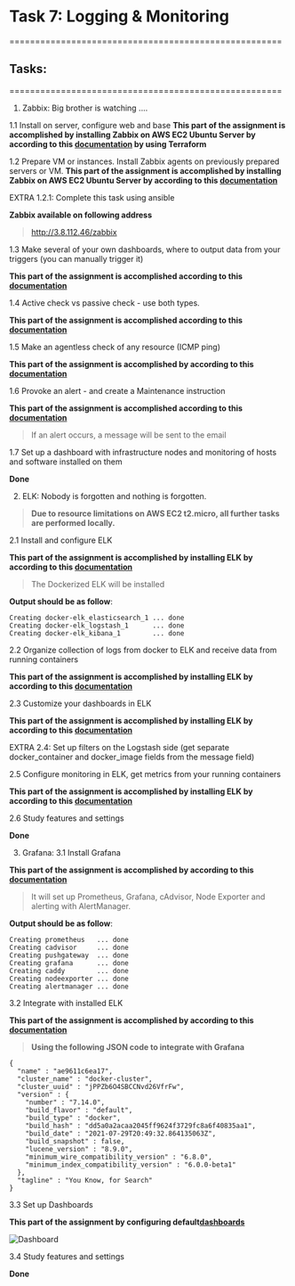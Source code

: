 # Task 7: Logging & Monitoring
=====================================================

## Tasks:
=====================================================

1. Zabbix:
Big brother is watching  ....

1.1 Install on server, configure web and base
**This part of the assignment is accomplished by installing Zabbix on AWS EC2 Ubuntu Server by according to this [documentation](https://github.com/groorj/aws-zabbix) by using Terraform** 

1.2 Prepare VM or instances. Install Zabbix agents on previously prepared servers or VM.
**This part of the assignment is accomplished by installing Zabbix on AWS EC2 Ubuntu Server by according to this [documentation](https://github.com/groorj/aws-zabbix)** 

EXTRA 1.2.1: Complete this task using ansible

**Zabbix available on following address**
>http://3.8.112.46/zabbix

1.3 Make several of your own dashboards, where to output data from your triggers (you can manually trigger it)

**This part of the assignment is accomplished according to this [documentation](https://www.zabbix.com/documentation/current/manual/web_interface/frontend_sections/monitoring/dashboard)** 


1.4 Active check vs passive check - use both types.

**This part of the assignment is accomplished according to this [documentation](https://blog.zabbix.com/zabbix-agent-active-vs-passive/9207/)** 

1.5 Make an agentless check of any resource (ICMP ping)

**This part of the assignment is accomplished by according to this [documentation](http://woshub.com/zabbix-simple-icmp-ping-checks/)** 


1.6 Provoke an alert - and create a Maintenance instruction

**This part of the assignment is accomplished according to this [documentation](https://bestmonitoringtools.com/zabbix-alerts-setup-zabbix-email-notifications-escalations/)** 

>If an alert occurs, a message will be sent to the email

1.7 Set up a dashboard with infrastructure nodes and monitoring of hosts and software installed on them

**Done**

2. ELK:
Nobody is forgotten and nothing is forgotten.

>**Due to resource limitations on AWS EC2 t2.micro, all further tasks are performed locally.**

2.1 Install and configure ELK

**This part of the assignment is accomplished by installing ELK by according to this [documentation](https://github.com/deviantony/docker-elk)** 

>The Dockerized ELK will be installed

**Output should be as follow**:
```
Creating docker-elk_elasticsearch_1 ... done
Creating docker-elk_logstash_1      ... done
Creating docker-elk_kibana_1        ... done
```

2.2 Organize collection of logs from docker to ELK and receive data from running containers

**This part of the assignment is accomplished by installing ELK by according to this [documentation](https://logz.io/blog/docker-logging/)** 

2.3 Customize your dashboards in ELK

**This part of the assignment is accomplished by installing ELK by according to this [documentation](https://logz.io/blog/docker-logging/)** 

EXTRA 2.4: Set up filters on the Logstash side (get separate docker_container and docker_image fields from the message field)

2.5 Configure monitoring in ELK, get metrics from your running containers

**This part of the assignment is accomplished by installing ELK by according to this [documentation](https://logz.io/blog/docker-logging/)** 

2.6 Study features and settings

**Done**

3. Grafana:
3.1 Install Grafana

**This part of the assignment is accomplished by according to this [documentation](https://github.com/stefanprodan/dockprom)**

>It will set up Prometheus, Grafana, cAdvisor, Node Exporter and alerting with AlertManager.

**Output should be as follow**:
```
Creating prometheus   ... done
Creating cadvisor     ... done
Creating pushgateway  ... done
Creating grafana      ... done
Creating caddy        ... done
Creating nodeexporter ... done
Creating alertmanager ... done
```
3.2 Integrate with installed ELK

**This part of the assignment is accomplished by according to this [documentation](https://github.com/stefanprodan/dockprom)**

>**Using the following JSON code to integrate with Grafana**
```
{
  "name" : "ae9611c6ea17",
  "cluster_name" : "docker-cluster",
  "cluster_uuid" : "jPPZb6O4SBCCNvd26VfrFw",
  "version" : {
    "number" : "7.14.0",
    "build_flavor" : "default",
    "build_type" : "docker",
    "build_hash" : "dd5a0a2acaa2045ff9624f3729fc8a6f40835aa1",
    "build_date" : "2021-07-29T20:49:32.864135063Z",
    "build_snapshot" : false,
    "lucene_version" : "8.9.0",
    "minimum_wire_compatibility_version" : "6.8.0",
    "minimum_index_compatibility_version" : "6.0.0-beta1"
  },
  "tagline" : "You Know, for Search"
}
```

3.3 Set up Dashboards

**This part of the assignment by configuring default[dashboards](https://github.com/stefanprodan/dockprom/tree/master/grafana/provisioning/dashboards)**



![Dashboard](https://github.com/gissarsky/exadel_devops/tree/master/Task7/images/elk_dashboards.png)


3.4 Study features and settings

**Done**
